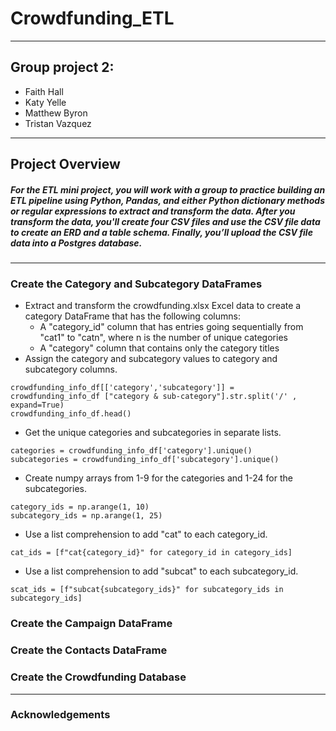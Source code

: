 # Crowdfunding_ETL
---
## Group project 2: 
- Faith Hall
- Katy Yelle
- Matthew Byron
- Tristan Vazquez
---
## Project Overview 
##### For the ETL mini project, you will work with a group to practice building an ETL pipeline using Python, Pandas, and either Python dictionary methods or regular expressions to extract and transform the data. After you transform the data, you'll create four CSV files and use the CSV file data to create an ERD and a table schema. Finally, you’ll upload the CSV file data into a Postgres database.
---
### Create the Category and Subcategory DataFrames
- Extract and transform the crowdfunding.xlsx Excel data to create a category DataFrame that has the following columns:
  - A "category_id" column that has entries going sequentially from "cat1" to "catn", where n is the number of unique categories
  - A "category" column that contains only the category titles
- Assign the category and subcategory values to category and subcategory columns.
```
crowdfunding_info_df[['category','subcategory']] = crowdfunding_info_df ["category & sub-category"].str.split('/' , expand=True)
crowdfunding_info_df.head()
```
- Get the unique categories and subcategories in separate lists.
```
categories = crowdfunding_info_df['category'].unique()
subcategories = crowdfunding_info_df['subcategory'].unique()
```
- Create numpy arrays from 1-9 for the categories and 1-24 for the subcategories.
 ```
category_ids = np.arange(1, 10)
subcategory_ids = np.arange(1, 25)
```
- Use a list comprehension to add "cat" to each category_id.
```
cat_ids = [f"cat{category_id}" for category_id in category_ids]
```
- Use a list comprehension to add "subcat" to each subcategory_id.
```   
scat_ids = [f"subcat{subcategory_ids}" for subcategory_ids in subcategory_ids]
```

### Create the Campaign DataFrame

### Create the Contacts DataFrame

### Create the Crowdfunding Database

---
### Acknowledgements



